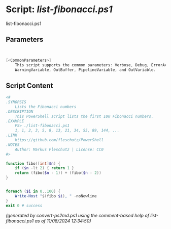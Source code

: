 Script: *list-fibonacci.ps1*
========================

list-fibonacci.ps1 


Parameters
----------
```powershell


[<CommonParameters>]
    This script supports the common parameters: Verbose, Debug, ErrorAction, ErrorVariable, WarningAction, 
    WarningVariable, OutBuffer, PipelineVariable, and OutVariable.
```

Script Content
--------------
```powershell
<#
.SYNOPSIS
	Lists the Fibonacci numbers
.DESCRIPTION
	This PowerShell script lists the first 100 Fibonacci numbers.
.EXAMPLE
	PS> ./list-fibonacci.ps1
	1, 1, 2, 3, 5, 8, 13, 21, 34, 55, 89, 144, ...
.LINK
	https://github.com/fleschutz/PowerShell
.NOTES
	Author: Markus Fleschutz | License: CC0
#>

function fibo([int]$n) {
    if ($n -lt 2) { return 1 }
    return (fibo($n - 1)) + (fibo($n - 2))
}


foreach ($i in 0..100) {
	Write-Host "$(fibo $i), " -noNewline
}
exit 0 # success
```

*(generated by convert-ps2md.ps1 using the comment-based help of list-fibonacci.ps1 as of 11/08/2024 12:34:50)*
